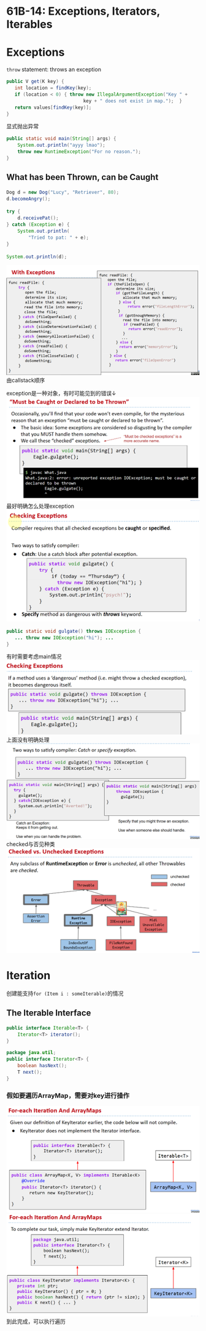 # 61B-14: Exceptions, Iterators, Iterables

# Exceptions
`throw` statement: throws an exception
```java
public V get(K key) {
   int location = findKey(key);
   if (location < 0) { throw new IllegalArgumentException("Key " + 
                            key + " does not exist in map.");  }
   return values[findKey(key)];
}
```
显式抛出异常
```java
public static void main(String[] args) {
    System.out.println("ayyy lmao");
    throw new RuntimeException("For no reason.");
}
```
## What has been Thrown, can be Caught
```java
Dog d = new Dog("Lucy", "Retriever", 80);
d.becomeAngry();
 
try {
    d.receivePat();
} catch (Exception e) {
    System.out.println(
     	"Tried to pat: " + e);
}
 
System.out.println(d);
```
![alt text](image.png)
由callstack顺序

exception是一种对象，有时可能见到的错误↓
![alt text](image-1.png)
最好明确怎么处理exception
![alt text](image-3.png)
```java
public static void gulgate() throws IOException {
   ... throw new IOException("hi"); ...
}
```

有时需要考虑main情况
![alt text](image-4.png)
上面没有明确处理
![alt text](image-5.png)
checked与否见种类
![alt text](image-2.png)

# Iteration
创建能支持`for (Item i : someIterable)`的情况
## The Iterable Interface
```java
public interface Iterable<T> {
    Iterator<T> iterator();
}
```

```java
package java.util;
public interface Iterator<T> {
    boolean hasNext();
    T next();
}
```
### 假如要遍历ArrayMap，需要对key进行操作
![alt text](image-6.png)
![alt text](image-7.png)
到此完成，可以执行遍历
